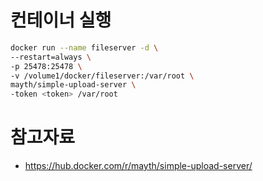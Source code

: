 
# 컨테이너 실행
```sh
docker run --name fileserver -d \
--restart=always \
-p 25478:25478 \
-v /volume1/docker/fileserver:/var/root \
mayth/simple-upload-server \
-token <token> /var/root
```


# 참고자료
* https://hub.docker.com/r/mayth/simple-upload-server/